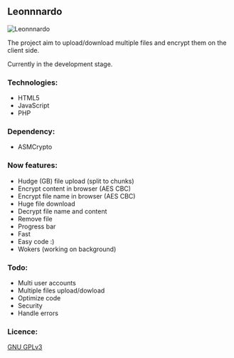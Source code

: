 Leonnnardo
----

![Leonnnardo](https://raw.githubusercontent.com/bedna-KU/Leonnnardo/master/source_image/screenshot.jpg)

The project aim to upload/download multiple files and encrypt them on the client side.

Currently in the development stage.

### Technologies:
* HTML5
* JavaScript
* PHP

### Dependency:
* ASMCrypto

### Now features:
* Hudge (GB) file upload (split to chunks)
* Encrypt content in browser (AES CBC)
* Encrypt file name in browser (AES CBC)
* Huge file download
* Decrypt file name and content
* Remove file
* Progress bar
* Fast
* Easy code :)
* Wokers (working on background)

### Todo:
* Multi user accounts
* Multiple files upload/dowload
* Optimize code
* Security
* Handle errors

### Licence:
[GNU GPLv3](http://www.gnu.org/licenses/gpl-3.0.html)
